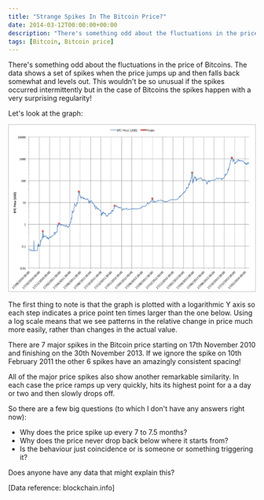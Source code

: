 ```yaml
---
title: "Strange Spikes In The Bitcoin Price?"
date: 2014-03-12T00:00:00+00:00
description: "There's something odd about the fluctuations in the price of Bitcoins. The data shows a set of spikes when the price jumps up and then falls back somewhat and levels out. This wouldn't be so unusual if the spikes occurred intermittently but in the case of Bitcoins the spikes happen with a very surprising regularity!"
tags: [Bitcoin, Bitcoin price]
---
```

There's something odd about the fluctuations in the price of Bitcoins.
The data shows a set of spikes when the price jumps up and then falls
back somewhat and levels out. This wouldn't be so unusual if the spikes
occurred intermittently but in the case of Bitcoins the spikes happen
with a very surprising regularity!

Let's look at the graph:

![20140312 BTC Price](./20140312_BTC_Price.png)

The first thing to note is that the graph is plotted with a logarithmic
Y axis so each step indicates a price point ten times larger than the
one below. Using a log scale means that we see patterns in the relative
change in price much more easily, rather than changes in the actual
value.

There are 7 major spikes in the Bitcoin price starting on 17th November
2010 and finishing on the 30th November 2013. If we ignore the spike on
10th February 2011 the other 6 spikes have an amazingly consistent
spacing!

All of the major price spikes also show another remarkable similarity.
In each case the price ramps up very quickly, hits its highest point for
a a day or two and then slowly drops off.

So there are a few big questions (to which I don't have any answers
right now):

- Why does the price spike up every 7 to 7.5 months?
- Why does the price never drop back below where it starts from?
- Is the behaviour just coincidence or is someone or something
  triggering it?

Does anyone have any data that might explain this?

\[Data reference: blockchain.info\]

